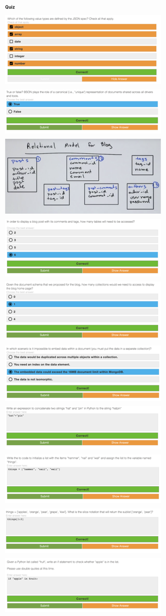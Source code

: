 #### Quiz

![](images/quiz/1.png)

![](images/quiz/2.png)

![](images/quiz/4.png)

![](images/quiz/5.png)

![](images/quiz/6.png)

![](images/quiz/7.png)

![](images/quiz/8.png)

![](images/quiz/9.png)

![](images/quiz/10.png)

![](images/quiz/11.png)
